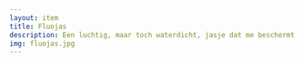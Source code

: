 ```yaml
--- 
layout: item
title: Fluojas
description: Een luchtig, maar toch waterdicht, jasje dat me beschermt tegen de regen tijdens het lopen.
img: fluojas.jpg
---
```

